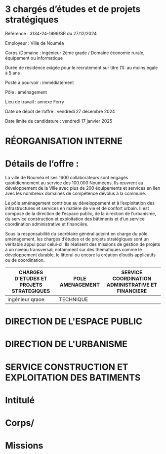 # 3 chargés d’études et de projets stratégiques

Référence : 3134-24-1999/SR du 27/12/2024

Employeur : Ville de Nouméa

Corps /Domaine : ingénieur 2ème grade / Domaine économie rurale, équipement ou informatique

Durée de résidence exigée pour le recrutement sur titre (1): au moins égale à 5 ans

Poste à pourvoir : immédiatement

Pôle : aménagement

Lieu de travail : annexe Ferry

Date de dépôt de l’offre : vendredi 27 décembre 2024

Date limite de candidature : vendredi 17 janvier 2025

# RÉORGANISATION INTERNE

# Détails de l’offre :

La ville de Nouméa et ses 1600 collaborateurs sont engagés quotidiennement au service des 100.000 Nouméens. Ils œuvrent au développement de la Ville avec plus de 200 équipements et services en lien avec les nombreux domaines de compétence dévolus à la commune.

Le pôle aménagement contribue au développement et à l’exploitation des infrastructures et services en matière de vie et de confort urbain. Il est composé de la direction de l’espace public, de la direction de l’urbanisme, du service construction et exploitation des bâtiments et d’un service coordination administrative et financière.

Sous la responsabilité du secrétaire général adjoint en charge du pôle aménagement, les chargés d’études et de projets stratégiques sont un véritable appui pour celui-ci. Ils réalisent des missions de gestion de projets à un niveau transversal, notamment sur des thématiques comme le développement durable, le littoral ou encore la création d’outils applicatifs ou de coordination.

|CHARGES D'ETUDES ET PROJETS STRATEGIQUES|POLE AMENAGEMENT|SERVICE COORDINATION ADMINISTRATIVE ET FINANCIERE|
|---|---|---|
|ingénieur qraoe|TECHNIQUE| |

# DIRECTION DE L'ESPACE PUBLIC

# DIRECTION DE L'URBANISME

# SERVICE CONSTRUCTION ET EXPLOITATION DES BATIMENTS

# Intitulé

# Corps/

# Missions